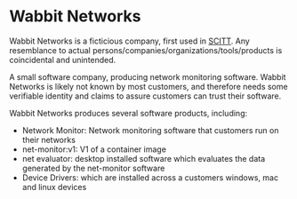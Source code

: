 # Wabbit Networks
Wabbit Networks  is a ficticious company, first used in 
[SCITT](https://github.com/ietf-scitt/use-cases/blob/main/canonical-customers.md).
Any resemblance to actual persons/companies/organizations/tools/products
is coincidental and unintended.

A small software company, producing network monitoring software. 
Wabbit Networks is likely not known by most customers, 
and therefore needs some verifiable identity and claims to assure customers can trust their software.

Wabbit Networks produces several software products, including:
- Network Monitor: Network monitoring software that customers run on their networks
- net-monitor:v1: V1 of a container image
- net evaluator: desktop installed software which evaluates the data generated by the net-monitor software
- Device Drivers: which are installed across a customers windows, mac and linux devices

